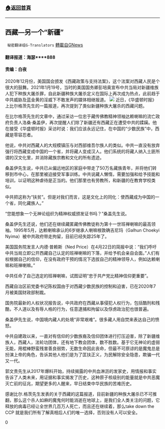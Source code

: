 ###  [:house:返回首頁](https://github.com/ourhimalayas/txt)
---

## 西藏&#8212;另一个“新疆”
` 秘密翻译组G-Translators` [轉載自GNews](https://gnews.org/zh-hans/1160760/)

#### **翻译报道：海瑟****888**

#### **责编：白夜**

2020年12月份，美国国会颁发《西藏政策与支持法案》，这个法案对西藏人民是个很大的鼓舞。2021年1月19号，当时的美国国务卿彭培奥宣布中共当局对新疆维族人犯下种族大屠杀罪，自此新疆种族大屠杀定义在国际上再次成为热点，此前趋于中共威胁及蓝金黄的淫威下不敢发声的媒体相继报道。
![]()![](https://gnews-media-offload.s3.amazonaws.com/wp-content/uploads/2021/05/01082417/1-1.png)
近日，《华盛顿时报》上比尔格茨先生的一篇报道，再次提到了类似新疆种族大屠杀的西藏问题。

在比尔格茨先生的文章中，通过采访一位忠于藏传佛教精神领袖达赖喇嘛的流亡政府负责人洛桑·桑盖伊，再次提醒人们除了新疆还有西藏正在遭受中共的蹂躏。他在接受《华盛顿时报》采访时说：我们应该永远记住，在中国的“少数民族”中，西藏是零容忍者。

他说，中共对西藏人的大规模镇压与对西部维吾尔族人的类似。中共一直没有放弃强行将西藏变成中国的一个省，并将藏人变成汉人。他们系统的将藏人纳入土匪所谓的汉文化里，并消除藏族宗教和文化的所有遗迹。

桑盖伊先生说，中共已从偏远地区的家庭中带走了50万名藏族青年，并将他们转移到市中心，在那里被迫接受军事训练。中共说藏人懒惰，需要加强和给予技能和培训，以证明这种虐待是正当的。他们那里也有劳教所，和新疆的在教育学校类似。

中共把这称为“扶贫”。但是对我们而言，这是文化上的同化：使西藏成为中国的一个省，同化藏族人。”

“您能想象一个无神论组织为精神权威颁发证书吗？”桑盖先生说。

桑盖伊先生还说，他们还在继续藏匿藏传佛教徒称为第十一世班禅喇嘛的最高领袖。1995年5月，达赖喇嘛承认的6岁继承人喇嘛根敦确吉尼玛（Galhun Choekyi Nyima）被中共政府带走拘留，目前已经失踪25年了。

美国国务院发言人内德·普赖斯（Ned Price）在4月22日的简报中说：“我们呼吁中共当局立即公开西藏自己认定的班禅喇嘛的下落，并给予机会亲自会面。”人们有权根据自己的信仰，在没有政府干预的情况下选拔自己的精神领导人，例如达赖喇嘛和班禅喇嘛。”

中共任命了自己选定的班禅喇嘛，试图证明“忠于共产党比精神信仰更重要”。

西藏自治区前党委书记陈权国由于对西藏少数民族的控制和迫害，已在2020年7月被美国财政部制裁。

国务院最新的人权状况报告说，中共政府在西藏从事侵犯人权行为，包括酷刑和残酷，不人道以及有辱人格的行为，任意逮捕和拘留以及俘虏政治犯也很普遍。

桑盖伊先生说，中国境内藏人的处境“非常艰难”。很多藏人用自焚来表达自己的愤怒。

中共自建政以来，一直对有信仰的少数族裔及信仰团体进行打压迫害，除了新疆维族人，西藏人，法轮功团体，还有地下教会团体，数不胜数。基于它无神论的虚弱无能，用棍棒野蛮残害善良弱势，无数生命因此丧命，但最不可原谅的是魔鬼总是扮演上帝的角色，告诉其他人他们是为了匡扶正义，为民解除安全隐患，欺骗一代又一代。

郭文贵先生从2017年爆料开始，持续揭露的中共血淋沥的发家史，用情报和事实告诉了人类未来，用证据和事实揭发了历史，这种原子核级别的能量就是中共恶魔灭亡前的征兆，期望更多的人醒来，早日结束中华民族的苦难历史。

感谢比尔.格茨先生发表的关于西藏的这篇报道，目前新疆的种族大屠杀已不可推翻，那么这个杀人如麻的魔鬼何时能消逝在地球上，是我们全人类关注的问题，它释放的病毒已经让全世界几百万人死亡，而且还在继续着，那么take down the CCP 就是我们所有了解真相后人们的唯一选择，否则没有人可以安全。

0
